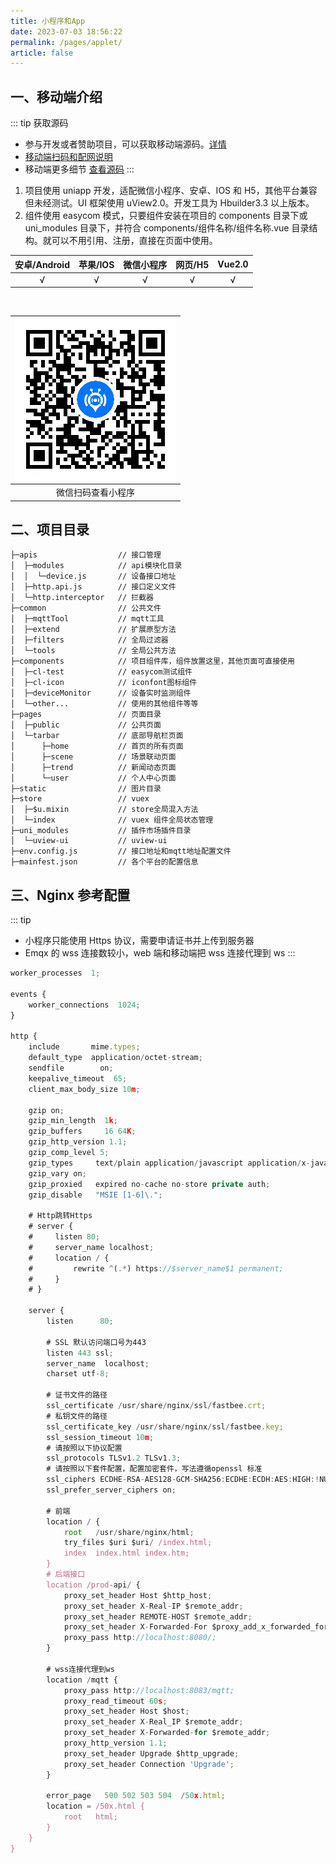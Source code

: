 ```yaml
---
title: 小程序和App
date: 2023-07-03 18:56:22
permalink: /pages/applet/
article: false
---
```


## 一、移动端介绍

::: tip 获取源码

- 参与开发或者赞助项目，可以获取移动端源码。[详情](/pages/sponsor/)
- [移动端扫码和配网说明](/pages/manual/)
- 移动端更多细节 <a href="https://code.fastbee.cn/ultimate/wumei-smart-app" target="_blank" rel="nofollow">查看源码</a>
  :::

1. 项目使用 uniapp 开发，适配微信小程序、安卓、IOS 和 H5，其他平台兼容但未经测试。UI 框架使用 uView2.0。开发工具为 Hbuilder3.3 以上版本。
2. 组件使用 easycom 模式，只要组件安装在项目的 components 目录下或 uni_modules 目录下，并符合 components/组件名称/组件名称.vue 目录结构。就可以不用引用、注册，直接在页面中使用。

| 安卓/Android | 苹果/IOS | 微信小程序 | 网页/H5 | Vue2.0 |
| :----------: | :------: | :--------: | :-----: | :----: |
|      √       |    √     |     √      |    √    |   √    |

<br />

| ![](../../assets/img/applet_code.png) |
| :-----------------------------------------------: |
|                微信扫码查看小程序                 |

## 二、项目目录

```
├─apis                  // 接口管理
│  ├─modules            // api模块化目录
│  │  └─device.js       // 设备接口地址
│  ├─http.api.js        // 接口定义文件
│  └─http.interceptor   // 拦截器
├─common                // 公共文件
│  ├─mqttTool           // mqtt工具
│  ├─extend             // 扩展原型方法
│  ├─filters            // 全局过滤器
│  └─tools              // 全局公共方法
├─components            // 项目组件库，组件放置这里，其他页面可直接使用
│  ├─cl-test            // easycom测试组件
│  ├─cl-icon            // iconfont图标组件
│  ├─deviceMonitor      // 设备实时监测组件
│  └─other...           // 使用的其他组件等等
├─pages                 // 页面目录
│  ├─public             // 公共页面
│  └─tarbar             // 底部导航栏页面
│      ├─home           // 首页的所有页面
│      ├─scene          // 场景联动页面
│      ├─trend          // 新闻动态页面
│      └─user           // 个人中心页面
├─static                // 图片目录
├─store                 // vuex
│  ├─$u.mixin           // store全局混入方法
│  └─index              // vuex 组件全局状态管理
├─uni_modules           // 插件市场插件目录
│  └─uview-ui           // uview-ui
├─env.config.js         // 接口地址和mqtt地址配置文件
├─mainfest.json         // 各个平台的配置信息
```

## 三、Nginx 参考配置

::: tip

- 小程序只能使用 Https 协议，需要申请证书并上传到服务器
- Emqx 的 wss 连接数较小，web 端和移动端把 wss 连接代理到 ws
  :::

```ts
worker_processes  1;

events {
    worker_connections  1024;
}

http {
    include       mime.types;
    default_type  application/octet-stream;
    sendfile        on;
    keepalive_timeout  65;
    client_max_body_size 10m;

    gzip on;
    gzip_min_length  1k;
    gzip_buffers     16 64K;
    gzip_http_version 1.1;
    gzip_comp_level 5;
    gzip_types     text/plain application/javascript application/x-javascript text/javascript text/css application/xml;
    gzip_vary on;
    gzip_proxied   expired no-cache no-store private auth;
    gzip_disable   "MSIE [1-6]\.";

    # Http跳转Https
    # server {
    #     listen 80;
    #     server_name localhost;
    #     location / {
    #         rewrite ^(.*) https://$server_name$1 permanent;
    #     }
    # }

    server {
        listen      80;

        # SSL 默认访问端口号为443
        listen 443 ssl;
        server_name  localhost;
        charset utf-8;

        # 证书文件的路径
        ssl_certificate /usr/share/nginx/ssl/fastbee.crt;
        # 私钥文件的路径
        ssl_certificate_key /usr/share/nginx/ssl/fastbee.key;
        ssl_session_timeout 10m;
        # 请按照以下协议配置       
        ssl_protocols TLSv1.2 TLSv1.3; 
        # 请按照以下套件配置，配置加密套件，写法遵循openssl 标准       
        ssl_ciphers ECDHE-RSA-AES128-GCM-SHA256:ECDHE:ECDH:AES:HIGH:!NULL:!aNULL:!MD5:!ADH:!RC4;
        ssl_prefer_server_ciphers on;

        # 前端
        location / {
            root   /usr/share/nginx/html;
            try_files $uri $uri/ /index.html;
            index  index.html index.htm;
        }		
        # 后端接口
        location /prod-api/ {
            proxy_set_header Host $http_host;
            proxy_set_header X-Real-IP $remote_addr;
            proxy_set_header REMOTE-HOST $remote_addr;
            proxy_set_header X-Forwarded-For $proxy_add_x_forwarded_for;
            proxy_pass http://localhost:8080/;
        }

        # wss连接代理到ws
        location /mqtt {
            proxy_pass http://localhost:8083/mqtt;
            proxy_read_timeout 60s;
            proxy_set_header Host $host;
            proxy_set_header X-Real_IP $remote_addr;
            proxy_set_header X-Forwarded-for $remote_addr;
            proxy_http_version 1.1;
            proxy_set_header Upgrade $http_upgrade;
            proxy_set_header Connection 'Upgrade';
        }

        error_page   500 502 503 504  /50x.html;
        location = /50x.html {
            root   html;
        }
    }
}


```

<br />

